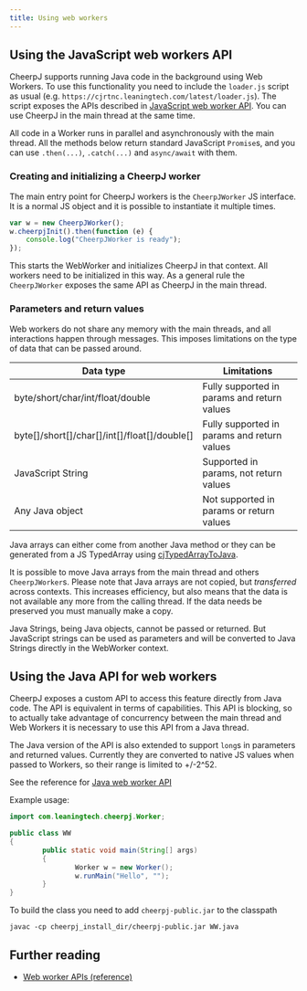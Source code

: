 ```yaml
---
title: Using web workers
---
```


## Using the JavaScript web workers API

CheerpJ supports running Java code in the background using Web Workers. To use this functionality you need to include the `loader.js` script as usual (e.g. `https://cjrtnc.leaningtech.com/latest/loader.js`). The script exposes the APIs described in [JavaScript web worker API](/cheerpj2/reference/WebWorker-API#javascript-web-worker-api). You can use CheerpJ in the main thread at the same time.

All code in a Worker runs in parallel and asynchronously with the main thread. All the methods below return standard JavaScript `Promise`s, and you can use `.then(...)`, `.catch(...)` and `async/await` with them.

### Creating and initializing a CheerpJ worker

The main entry point for CheerpJ workers is the `CheerpJWorker` JS interface. It is a normal JS object and it is possible to instantiate it multiple times.

```js
var w = new CheerpJWorker();
w.cheerpjInit().then(function (e) {
	console.log("CheerpJWorker is ready");
});
```

This starts the WebWorker and initializes CheerpJ in that context. All workers need to be initialized in this way. As a general rule the `CheerpJWorker` exposes the same API as CheerpJ in the main thread.

### Parameters and return values

Web workers do not share any memory with the main threads, and all interactions happen through messages. This imposes limitations on the type of data that can be passed around.

| Data type                                    | Limitations                                 |
| -------------------------------------------- | ------------------------------------------- |
| byte/short/char/int/float/double             | Fully supported in params and return values |
| byte[]/short[]/char[]/int[]/float[]/double[] | Fully supported in params and return values |
| JavaScript String                            | Supported in params, not return values      |
| Any Java object                              | Not supported in params or return values    |

Java arrays can either come from another Java method or they can be generated from a JS TypedArray using [cjTypedArrayToJava](/cheerpj2/reference/Runtime-API#cjtypedarraytojava).

It is possible to move Java arrays from the main thread and others `CheerpJWorker`s. Please note that Java arrays are not copied, but _transferred_ across contexts. This increases efficiency, but also means that the data is not available any more from the calling thread. If the data needs be preserved you must manually make a copy.

Java Strings, being Java objects, cannot be passed or returned. But JavaScript strings can be used as parameters and will be converted to Java Strings directly in the WebWorker context.

## Using the Java API for web workers

CheerpJ exposes a custom API to access this feature directly from Java code. The API is equivalent in terms of capabilities. This API is blocking, so to actually take advantage of concurrency between the main thread and Web Workers it is necessary to use this API from a Java thread.

The Java version of the API is also extended to support `long`s in parameters and returned values. Currently they are converted to native JS values when passed to Workers, so their range is limited to +/-2^52.

See the reference for [Java web worker API](/cheerpj2/reference/WebWorker-API#java-web-worker-api)

Example usage:

```java title="WW.java"
import com.leaningtech.cheerpj.Worker;

public class WW
{
        public static void main(String[] args)
        {
                Worker w = new Worker();
                w.runMain("Hello", "");
        }
}
```

To build the class you need to add `cheerpj-public.jar` to the classpath

```shell
javac -cp cheerpj_install_dir/cheerpj-public.jar WW.java
```

## Further reading

- [Web worker APIs (reference)](/cheerpj2/reference/WebWorker-API)
